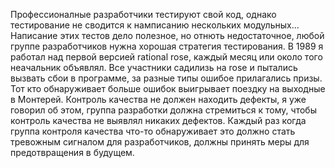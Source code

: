 Профессионалные разработчики тестируют свой код, однако тестирование не сводится к намписанию нескольких модульных... 
Написание этих тестов дело полезное, но отнють недостаточное, любой группе разработчиков нужна хорошая стратегия тестирования.
В 1989 я работал над первой версией rational rose, каждый месяц или около того неачальник объявлял. Все участники садилизь на rose и пытались вызвать сбои в программе, за разные типы ошибое прилагались призы. Тот кто обнаруживает больше ошибок выигрывает поездку на выходные в Монтерей. 
Контроль качества не должен находить дефекты, я уже говорил об этом, группа разработки должна стремиться к тому, чтобы контроль качества не выявлял никаких дефектов.
Каждый раз когда группа контроля качества что-то обнаруживает это должно стать тревожным сигналом для разработчиков, должны принять меры для предотвращения в будущем.